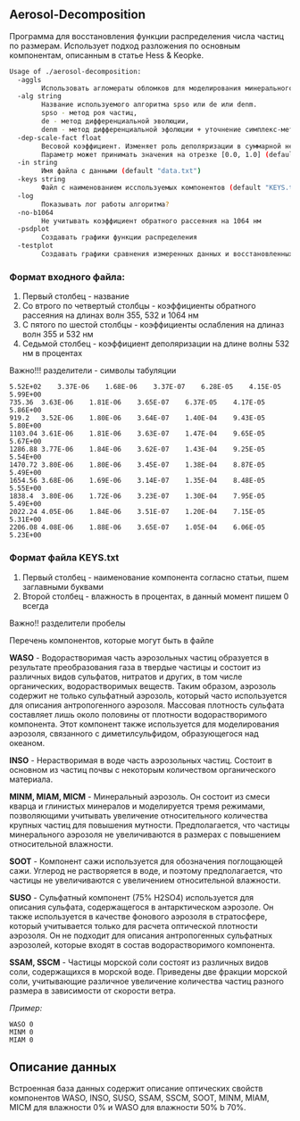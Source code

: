 ## Aerosol-Decomposition

Программа для восстановления функции распределения числа частиц по размерам. 
Использует подход разложения по основным компонентам, описанным в статье Hess & Keopke.

``` bash
Usage of ./aerosol-decomposition:
  -aggls
    	Использовать агломераты обломков для моделирования минерального аэрозоля?
  -alg string
    	Название используемого алгоритма spso или de или denm.
    	spso - метод роя частиц,
    	de - метод дифференциальной эволюции,
    	denm - метод дифференциальной эфолюции + уточнение симплекс-методом. (default "denm")
  -dep-scale-fact float
    	Весовой коэффициент. Изменяет роль деполяризации в суммарной невязке.
    	Параметр может принимать значения на отрезке [0.0, 1.0] (default 1)
  -in string
    	Имя файла с данными (default "data.txt")
  -keys string
    	Файл с наименованием исспользуемых компонентов (default "KEYS.txt")
  -log
    	Показывать лог работы алгоритма?
  -no-b1064
    	Не учитывать коэффициент обратного рассеяния на 1064 нм
  -psdplot
    	Создавать графики функции распределения
  -testplot
    	Создавать графики сравнения измеренных данных и восстановленных
```

### Формат входного файла:

1. Первый столбец - название
2. Со втрого по четвертый столбцы - коэффициенты обратного рассеяния на длинах волн 355, 532 и 1064 нм
3. С пятого по шестой столбцы - коэффициенты ослабления на длиназ волн 355 и 532 нм
4. Седьмой столбец - коэффициент деполяризации на длине волны 532 нм в процентах

Важно!!! разделители - символы табуляции

``` tsv
5.52E+02	3.37E-06	1.68E-06	3.37E-07	6.28E-05	4.15E-05	5.99E+00
735.36	3.63E-06	1.81E-06	3.65E-07	6.37E-05	4.17E-05	5.86E+00
919.2	3.52E-06	1.80E-06	3.64E-07	1.40E-04	9.43E-05	5.80E+00
1103.04	3.61E-06	1.81E-06	3.63E-07	1.47E-04	9.65E-05	5.67E+00
1286.88	3.77E-06	1.84E-06	3.62E-07	1.43E-04	9.25E-05	5.54E+00
1470.72	3.80E-06	1.80E-06	3.45E-07	1.38E-04	8.87E-05	5.49E+00
1654.56	3.68E-06	1.69E-06	3.14E-07	1.35E-04	8.48E-05	5.55E+00
1838.4	3.80E-06	1.72E-06	3.23E-07	1.30E-04	7.95E-05	5.49E+00
2022.24	4.05E-06	1.84E-06	3.51E-07	1.20E-04	7.15E-05	5.31E+00
2206.08	4.08E-06	1.88E-06	3.65E-07	1.05E-04	6.06E-05	5.23E+00
```

### Формат файла KEYS.txt

1. Первый столбец - наименование компонента согласно статьи, пшем заглавными буквами
2. Второй столбец - влажность в процентах, в данный момент пишем 0 всегда

Важно!! разделители пробелы

Перечень компонентов, которые могут быть в файле

__WASO__ - Водорастворимая часть аэрозольных частиц образуется в результате преобразования газа в твердые частицы и состоит из различных видов сульфатов, нитратов и других, в том числе органических, водорастворимых веществ. Таким образом, аэрозоль содержит не только сульфатный аэрозоль, который часто используется для описания антропогенного аэрозоля. Массовая плотность сульфата составляет лишь около половины от плотности водорастворимого компонента. Этот компонент также используется для моделирования аэрозоля, связанного с диметилсульфидом, образующегося над океаном. 

__INSO__ - Нерастворимая в воде часть аэрозольных частиц. Состоит в основном из частиц почвы с некоторым количеством органического материала.

__MINM, MIAM, MICM__ - Минеральный аэрозоль. Он состоит из смеси кварца и глинистых минералов и моделируется тремя режимами, позволяющими учитывать увеличение относительного количества крупных частиц для повышения мутности. Предполагается, что частицы минерального аэрозоля не увеличиваются в размерах с повышением относительной влажности.

__SOOT__ - Компонент сажи используется для обозначения поглощающей сажи. Углерод не растворяется в воде, и поэтому предполагается, что частицы не увеличиваются с увеличением относительной влажности. 

__SUSO__ - Сульфатный компонент (75% H2SO4) используется для описания сульфата, содержащегося в антарктическом аэрозоле. Он также используется в качестве фонового аэрозоля в стратосфере, который учитывается только для расчета оптической плотности аэрозоля. Он не подходит для описания антропогенных сульфатных аэрозолей, которые входят в состав водорастворимого компонента.

__SSAM, SSCM__ - Частицы морской соли состоят из различных видов соли, содержащихся в морской воде. Приведены две фракции морской соли, учитывающие различное увеличение количества частиц разного размера в зависимости от скорости ветра.

*Пример:*

```tsv
WASO 0
MINM 0
MIAM 0
```

## Описание данных ##
Встроенная база данных содержит описание оптических свойств компонентов WASO, INSO, SUSO, SSAM, SSCM, SOOT,
MINM, MIAM, MICM для влажности 0% и WASO для влажности 50% b 70%.

